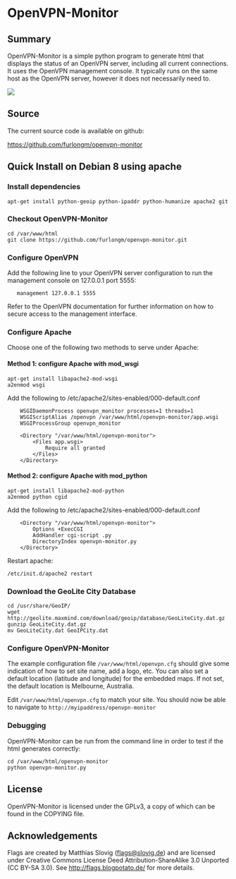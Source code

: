 # OpenVPN-Monitor


## Summary

OpenVPN-Monitor is a simple python program to generate html that displays the
status of an OpenVPN server, including all current connections. It uses the
OpenVPN management console. It typically runs on the same host as the OpenVPN
server, however it does not necessarily need to.

[![](https://raw.githubusercontent.com/furlongm/openvpn-monitor/gh-pages/screenshots/openvpn-monitor.png)](https://raw.githubusercontent.com/furlongm/openvpn-monitor/gh-pages/screenshots/openvpn-monitor.png)


## Source

The current source code is available on github:

https://github.com/furlongm/openvpn-monitor


## Quick Install on Debian 8 using apache

### Install dependencies

```shell
apt-get install python-geoip python-ipaddr python-humanize apache2 git
```

### Checkout OpenVPN-Monitor

```shell
cd /var/www/html
git clone https://github.com/furlongm/openvpn-monitor.git
```

### Configure OpenVPN

Add the following line to your OpenVPN server configuration to run the
management console on 127.0.0.1 port 5555:


```
   management 127.0.0.1 5555
```

Refer to the OpenVPN documentation for further information on how to secure
access to the management interface.

### Configure Apache

Choose one of the following two methods to serve under Apache:

#### Method 1: configure Apache with mod_wsgi

```shell
apt-get install libapache2-mod-wsgi
a2enmod wsgi
```

Add the following to /etc/apache2/sites-enabled/000-default.conf

```
    WSGIDaemonProcess openvpn_monitor processes=1 threads=1
    WSGIScriptAlias /openvpn /var/www/html/openvpn-monitor/app.wsgi
    WSGIProcessGroup openvpn_monitor

    <Directory "/var/www/html/openvpn-monitor">
        <Files app.wsgi>
            Require all granted
        </Files>
    </Directory>
```

#### Method 2: configure Apache with mod_python

```shell
apt-get install libapache2-mod-python
a2enmod python cgid
```

Add the following to /etc/apache2/sites-enabled/000-default.conf

```
    <Directory "/var/www/html/openvpn-monitor">
        Options +ExecCGI
        AddHandler cgi-script .py
        DirectoryIndex openvpn-monitor.py
    </Directory>
```

Restart apache:

```shell
/etc/init.d/apache2 restart
```

### Download the GeoLite City Database

```shell
cd /usr/share/GeoIP/
wget http://geolite.maxmind.com/download/geoip/database/GeoLiteCity.dat.gz
gunzip GeoLiteCity.dat.gz
mv GeoLiteCity.dat GeoIPCity.dat
```

### Configure OpenVPN-Monitor

The example configuration file `/var/www/html/openvpn.cfg` should give some
indication of how to set site name, add a logo, etc. You can also set a default
location (latitude and longitude) for the embedded maps. If not set, the
default location is Melbourne, Australia.

Edit `/var/www/html/openvpn.cfg` to match your site. You should now be able to
navigate to `http://myipaddress/openvpn-monitor`

### Debugging

OpenVPN-Monitor can be run from the command line in order to test if the html
generates correctly:

```shell
cd /var/www/html/openvpn-monitor
python openvpn-monitor.py
```

## License

OpenVPN-Monitor is licensed under the GPLv3, a copy of which can be found in
the COPYING file.


## Acknowledgements

Flags are created by Matthias Slovig (flags@slovig.de) and are licensed under
Creative Commons License Deed Attribution-ShareAlike 3.0 Unported
(CC BY-SA 3.0). See http://flags.blogpotato.de/ for more details.
